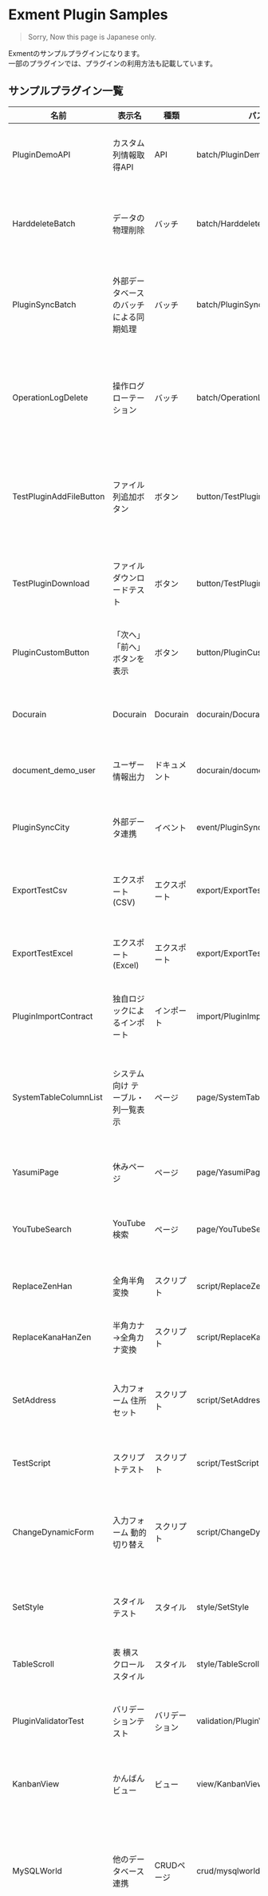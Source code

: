 # Exment Plugin Samples

> Sorry, Now this page is Japanese only.

Exmentのサンプルプラグインになります。  
一部のプラグインでは、プラグインの利用方法も記載しています。

## サンプルプラグイン一覧

| 名前 | 表示名 | 種類 | パス | 概要 |
| ---- | ---- | ---- | ---- | ---- |
| PluginDemoAPI | カスタム列情報取得API | API | batch/PluginDemoAPI | 列名からカスタム列情報を取得するサンプルAPIです。 |
| HarddeleteBatch | データの物理削除 | バッチ | batch/HarddeleteBatch | 論理削除しているすべてのデータを、完全に削除します。 |
| PluginSyncBatch | 外部データベースのバッチによる同期処理 | バッチ | batch/PluginSyncBatch | 外部データベースの都市データをExmentのテーブルと一括同期します。 |
| OperationLogDelete | 操作ログローテーション | バッチ | batch/OperationLogDelete | Exmentの操作ログを、一定日付経過したものをデータベースから物理削除します。 |
| TestPluginAddFileButton | ファイル列追加ボタン | ボタン | button/TestPluginAddFileButton | 指定のデータの列に、ファイル列が存在する場合、サンプルファイルを追加します。 |
| TestPluginDownload | ファイルダウンロードテスト | ボタン | button/TestPluginDownload | プラグインによって、ファイルをダウンロードするテストです。 |
| PluginCustomButton | 「次へ」「前へ」ボタンを表示 | ボタン | button/PluginCustomButton | データ詳細画面に「次へ」「前へ」ボタンを表示します。 |
| Docurain | Docurain | Docurain | docurain/Docurain | Docurainにより、PDFを作成するプラグインです。 |
| document_demo_user | ユーザー情報出力 | ドキュメント | docurain/document_demo_user | ユーザー情報出力のテスト用です。 |
| PluginSyncCity | 外部データ連携 | イベント | event/PluginSyncCity | 都市データの情報を外部データベースと連携します。 |
| ExportTestCsv | エクスポート(CSV) | エクスポート | export/ExportTestCsv | CSVファイルをエクスポートするプラグインです。 |
| ExportTestExcel | エクスポート(Excel) | エクスポート | export/ExportTestExcel | Excelファイルをエクスポートするプラグインです。 |
| PluginImportContract | 独自ロジックによるインポート | インポート | import/PluginImportContract | 契約データを独自ロジックでインポートします。 |
| SystemTableColumnList | システム向け テーブル・列一覧表示 | ページ | page/SystemTableColumnList | 内部パラメータも含めた、Exmentのテーブル・列の一覧を表示します。 |
| YasumiPage | 休みページ | ページ | page/YasumiPage | 表示年の祝日をページに表示します。 |
| YouTubeSearch | YouTube検索 | ページ | page/YouTubeSearch | YouTubeでデータ検索を行うプラグインです。 |
| ReplaceZenHan | 全角半角変換 | スクリプト | script/ReplaceZenHan | 全角の英数字を半角に置き換えます。 |
| ReplaceKanaHanZen | 半角カナ→全角カナ変換 | スクリプト | script/ReplaceKanaHanZen | 半角カナを全角カナに置き換えます。 |
| SetAddress | 入力フォーム 住所セット | スクリプト | script/SetAddress | 入力フォームの郵便番号を使用し、住所をセットします。 |
| TestScript | スクリプトテスト | スクリプト | script/TestScript | 一通りのスクリプトをテストします。 |
| ChangeDynamicForm | 入力フォーム 動的切り替え | スクリプト | script/ChangeDynamicForm | 入力フォームの選択値に応じて、項目の表示非表示を切り替えます。 |
| SetStyle | スタイルテスト | スタイル | style/SetStyle | スタイルテストです。すべての文字色を赤色にします。 |
| TableScroll | 表 横スクロールスタイル | スタイル | style/TableScroll | 表の横スクロールのスタイルを設定します。 |
| PluginValidatorTest | バリデーションテスト | バリデーション | validation/PluginValidatorTest | カスタムテーブルのバリデーションのテストです。 |
| KanbanView | かんばんビュー | ビュー | view/KanbanView | シンプルなかんばんビューを表示するプラグインです。 |
| MySQLWorld | 他のデータベース連携 | CRUDページ | crud/mysqlworld | Exmentとは異なるデータベースと接続し、データの取得・追加・編集・削除を実施します。 |
| ShowLevels3Data | Exmentデータ独自取得 | CRUDページ | crud/show_levels3_data | 独自のSQLを用いて、3階層の項目を同時に一覧・参照できるようにするサンプルです。 |
| WordPress | REST API連携 | CRUDページ | crud/wordpress | REST APIを使用し、指定のWordpressサイトの投稿を一覧表示・詳細表示します。 |
| WordPresses | REST API連携(複数エンドポイント) | CRUDページ | crud/wordpresses | REST APIを使用し、複数のWordpressサイトの投稿を一覧表示・詳細表示します。複数のエンドポイントに対応し、画面からボタンで対象サイトを切り替えます。 |
| WordPressPost | REST API連携(認証、POST) | CRUDページ | crud/wordpress_post | REST APIを使用し、指定のWordpressサイトの投稿を一覧表示・詳細表示します。また、事前設定したアクセスキーを使用し、投稿の追加・編集・削除も実施します。 |
| OtherExment | REST API連携(OAuth認証) | CRUDページ | crud/OtherExment | 別サーバーのExmentとRest API連携し、データ取得を実施します。 |


## 使用方法
- このリポジトリをcloneするか、zipでダウンロードします。  

- 使用したいプラグインのフォルダまで遷移します。  
例："HarddeleteBatch"を使用したい場合：batch/HarddeleteBatch

- そのフォルダの"dist"フォルダを開きます。  
※ReadMe.mdなど、説明用のファイルがある場合、distフォルダと同階層に配置しています。プラグイン実体は、distフォルダ内に配置しています。  

- distフォルダの中身をzip化します。

- zipファイルを、Exmentのプラグインページからインストールしてください。  
インストール方法は[こちら](https://exment.net/docs/#/ja/plugin)です。  

